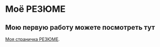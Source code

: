 # Моё РЕЗЮМЕ

## Мою первую работу можете посмотреть тут


[Моя страничка РЕЗЮМЕ](https://delf190378.github.io/resume/).
